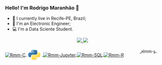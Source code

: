 ### Hello! I'm Rodrigo Maranhão 👋

- 📍 I currently live in Recife-PE, Brazil;
- 👷 I'm an Electronic Engineer;
- 💻 I'm a Data Sciente Student.

<div align="center">
  <a href="https://github.com/rodrigomm92">
  <img height="120em" src="https://github-readme-stats.vercel.app/api?username=rodrigomm92&show_icons=true&theme=radical&include_all_commits=true&count_private=true"/>
  <img height="120em" src="https://github-readme-stats.vercel.app/api/top-langs/?username=rodrigomm92&layout=compact&langs_count=7&theme=radical"/>
</div>

  <div style="display: inline_block"><br>
  <img align="center" alt="Rmm-C" height="40" width="50" src="https://cdn.jsdelivr.net/gh/devicons/devicon/icons/c/c-original.svg" />
  <img align="center" alt="Rmm-Python" height="40" width="50" src="https://raw.githubusercontent.com/devicons/devicon/master/icons/python/python-original.svg">
  <img align="center" alt="Rmm-Jupyter" height="40" width="50" src="https://cdn.jsdelivr.net/gh/devicons/devicon/icons/jupyter/jupyter-original-wordmark.svg" />
  <img align="center" alt="Rmm-SQL" height="40" width="50" src="https://cdn.jsdelivr.net/gh/devicons/devicon/icons/mysql/mysql-original-wordmark.svg" />
  <img align="center" alt="Rmm-R" height="40" width="50" src="https://cdn.jsdelivr.net/gh/devicons/devicon/icons/r/r-original.svg" />
  <img align="right" alt="Rmm-pic" height="180" style="border-radius:50px;" src="https://c.tenor.com/klWS35ls0ggAAAAC/pink-floyd-dark-side-of-the-moon.gif">
</div>
  
##  
  
<!-- <div> 
 
  ![Snake animation](https://github.com/rodrigomm92/rodrigomm92/blob/output/github-contribution-grid-snake.svg)
 
</div> -->

<!--
**rodrigomm92/rodrigomm92** is a ✨ _special_ ✨ repository because its `README.md` (this file) appears on your GitHub profile.

Here are some ideas to get you started:

- 🔭 I’m currently working on ...
- 🌱 I’m currently learning ...
- 👯 I’m looking to collaborate on ...
- 🤔 I’m looking for help with ...
- 💬 Ask me about ...
- 📫 How to reach me: ...
- 😄 Pronouns: ...
- ⚡ Fun fact: ...
- 🏭 I'm an Industrial Engineer
- 💻 I’m currently learning Data Science
- 📍 Sao Paulo, SP. Brazil.
-->
